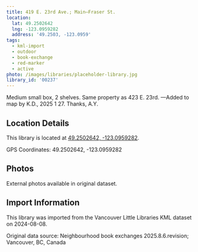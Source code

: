 ```yaml
---
title: 419 E. 23rd Ave.; Main—Fraser St.
location:
  lat: 49.2502642
  lng: -123.0959282
  address: '49.2503, -123.0959'
tags:
  - kml-import
  - outdoor
  - book-exchange
  - red-marker
  - active
photo: /images/libraries/placeholder-library.jpg
library_id: '00237'
---
```

Medium small box, 2 shelves.
Same property as 423 E. 23rd.
—Added to map by K.D., 2025 1 27. Thanks, A.Y.

## Location Details

This library is located at [49.2502642, -123.0959282](https://www.google.com/maps?q=49.2502642,-123.0959282).

GPS Coordinates: 49.2502642, -123.0959282

## Photos

External photos available in original dataset.

## Import Information

This library was imported from the Vancouver Little Libraries KML dataset on 2024-08-08.

Original data source: Neighbourhood book exchanges 2025.8.6.revision; Vancouver, BC, Canada
